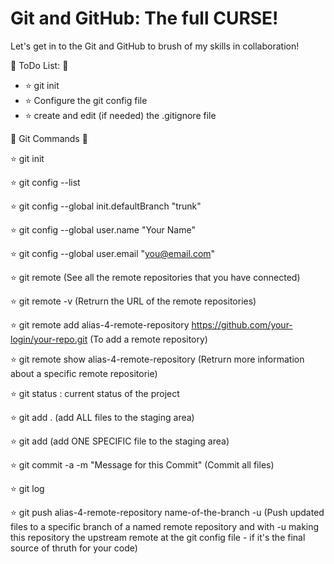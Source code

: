 # Git and GitHub: The full CURSE!

Let's get in to the Git and GitHub to brush of my skills in collaboration!

:construction_worker: ToDo List: :running:

- ⭐ git init
- ⭐ Configure the git config file
- ⭐ create and edit (if needed) the .gitignore file


:star2: Git Commands :star2:

:star: git init

:star: git config --list

:star: git config --global init.defaultBranch "trunk"

:star: git config --global user.name "Your Name"

:star: git config --global user.email "you@email.com"

:star: git remote (See all the remote repositories that you have connected)

:star: git remote -v (Retrurn the URL of the remote repositories)

:star: git remote add alias-4-remote-repository https://github.com/your-login/your-repo.git (To add a remote repository)

:star: git remote show alias-4-remote-repository (Retrurn more information about a specific remote repositorie)

:star: git status : current status of the project

:star: git add . (add ALL files to the staging area)

:star: git add <filename> (add ONE SPECIFIC file to the staging area)

:star: git commit -a -m "Message for this Commit" (Commit all files)

:star: git log

:star: git push alias-4-remote-repository name-of-the-branch -u (Push updated files to a specific branch of a named remote repository and with -u making this repository the upstream remote at the git config file - if it's the final source of thruth for your code)
